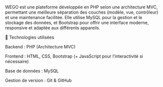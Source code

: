 WEGO est une plateforme développée en PHP selon une architecture MVC, permettant une meilleure séparation des couches (modèle, vue, contrôleur) et une maintenance facilitée. Elle utilise MySQL pour la gestion et le stockage des données, et Bootstrap pour offrir une interface moderne, responsive et adaptée aux différents appareils.

🔹 Technologies utilisées

Backend : PHP (Architecture MVC)

Frontend : HTML, CSS, Bootstrap (+ JavaScript pour l’interactivité si nécessaire)

Base de données : MySQL

Gestion de version : Git & GitHub
